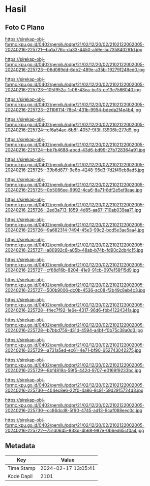 # Hasil

## Foto C Plano

https://sirekap-obj-formc.kpu.go.id/0402/pemilu/pdpr/21/02/12/20/02/2102122002005-20240216-225721--ba1a776c-da33-4450-a59e-5c735840261d.jpg

https://sirekap-obj-formc.kpu.go.id/0402/pemilu/pdpr/21/02/12/20/02/2102122002005-20240216-225723--06d089dd-6db2-489e-a35b-19279f246ed0.jpg

https://sirekap-obj-formc.kpu.go.id/0402/pemilu/pdpr/21/02/12/20/02/2102122002005-20240216-225723--105f952a-1c06-43ea-bc15-ce13e7566040.jpg

https://sirekap-obj-formc.kpu.go.id/0402/pemilu/pdpr/21/02/12/20/02/2102122002005-20240216-225723--21106114-78c4-431b-9954-bdeda2f4e4b4.jpg

https://sirekap-obj-formc.kpu.go.id/0402/pemilu/pdpr/21/02/12/20/02/2102122002005-20240216-225724--cf6a54ac-6b8f-4057-9f3f-f3906fe277d9.jpg

https://sirekap-obj-formc.kpu.go.id/0402/pemilu/pdpr/21/02/12/20/02/2102122002005-20240216-225724--bb7b4688-abcd-43d6-bd99-27b728364a91.jpg

https://sirekap-obj-formc.kpu.go.id/0402/pemilu/pdpr/21/02/12/20/02/2102122002005-20240216-225725--39b6d877-9e6b-4248-95d3-7d2f49cb8ad5.jpg

https://sirekap-obj-formc.kpu.go.id/0402/pemilu/pdpr/21/02/12/20/02/2102122002005-20240216-225725--0b5086ee-9992-4ca6-8a71-8df2e5ef9aae.jpg

https://sirekap-obj-formc.kpu.go.id/0402/pemilu/pdpr/21/02/12/20/02/2102122002005-20240216-225726--2ed3a713-1859-4d85-aa67-710ab039aa71.jpg

https://sirekap-obj-formc.kpu.go.id/0402/pemilu/pdpr/21/02/12/20/02/2102122002005-20240216-225726--9a682314-7494-45e3-99c2-bcd5e3ae5aa4.jpg

https://sirekap-obj-formc.kpu.go.id/0402/pemilu/pdpr/21/02/12/20/02/2102122002005-20240216-225727--a80992c8-a05b-48ab-b74b-fd90c2db4c15.jpg

https://sirekap-obj-formc.kpu.go.id/0402/pemilu/pdpr/21/02/12/20/02/2102122002005-20240216-225727--cf68d16b-8204-41e9-91cb-097e158f15d9.jpg

https://sirekap-obj-formc.kpu.go.id/0402/pemilu/pdpr/21/02/12/20/02/2102122002005-20240216-225727--500b9006-dc0b-4536-ac08-f2b49c8eb4c3.jpg

https://sirekap-obj-formc.kpu.go.id/0402/pemilu/pdpr/21/02/12/20/02/2102122002005-20240216-225728--f4ec7f92-1e6e-4317-96d6-fbb41224341a.jpg

https://sirekap-obj-formc.kpu.go.id/0402/pemilu/pdpr/21/02/12/20/02/2102122002005-20240216-225728--b7bbd759-d31d-4594-a4bf-f0b75c38a0d3.jpg

https://sirekap-obj-formc.kpu.go.id/0402/pemilu/pdpr/21/02/12/20/02/2102122002005-20240216-225729--a731a5ed-ec61-4e71-bf90-652743042275.jpg

https://sirekap-obj-formc.kpu.go.id/0402/pemilu/pdpr/21/02/12/20/02/2102122002005-20240216-225729--8bf4819a-59f5-442d-9707-e0169f9233bc.jpg

https://sirekap-obj-formc.kpu.go.id/0402/pemilu/pdpr/21/02/12/20/02/2102122002005-20240216-225730--404ec8e6-22f0-4a86-8c91-59d2915724d3.jpg

https://sirekap-obj-formc.kpu.go.id/0402/pemilu/pdpr/21/02/12/20/02/2102122002005-20240216-225730--cc86dcd8-5f90-4745-ad13-9caf088eec0c.jpg

https://sirekap-obj-formc.kpu.go.id/0402/pemilu/pdpr/21/02/12/20/02/2102122002005-20240216-225722--751d0645-833d-4b68-987e-0b6ed65cf0a4.jpg


## Metadata

| Key        | Value               |
| ---------- | ------------------- |
| Time Stamp | 2024-02-17 13:05:41 |
| Kode Dapil | 2101                |



